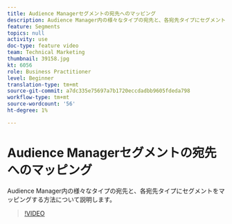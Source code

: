 ```yaml
---
title: Audience Managerセグメントの宛先へのマッピング
description: Audience Manager内の様々なタイプの宛先と、各宛先タイプにセグメントをマッピングする方法について説明します。
feature: Segments
topics: null
activity: use
doc-type: feature video
team: Technical Marketing
thumbnail: 39158.jpg
kt: 6056
role: Business Practitioner
level: Beginner
translation-type: tm+mt
source-git-commit: a7dc335e75697a7b1720eccdadbb9605fdeda798
workflow-type: tm+mt
source-wordcount: '56'
ht-degree: 1%

---
```



# Audience Managerセグメントの宛先へのマッピング

Audience Manager内の様々なタイプの宛先と、各宛先タイプにセグメントをマッピングする方法について説明します。

>[!VIDEO](https://video.tv.adobe.com/v/39158/?quality=12&learn=on)
